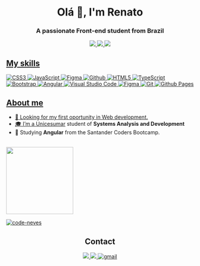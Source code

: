 

<h1 align="center">Olá 👋, I'm Renato</h1>
<h3 align="center">A passionate Front-end student from Brazil</h3>
                                            
<p align="center">
         
         
<a href="https://twitter.com/studyneves">
    <img src="https://img.shields.io/badge/Twitter-182293?style=for-the-badge&logo=twitter&logoColor=E3E4EE"/>
    </a>
    <a href="https://www.linkedin.com/in/renatomoraesctt/">
    <img src="https://img.shields.io/badge/LinkedIn-182293?style=for-the-badge&logo=linkedin&logoColor=E3E4EE"/>
    </a>
     <a href=""    <img src="https://img.shields.io/badge/Stack_Overflow-182293?style=for-the-badge&logo=stack-overflow&logoColor=E3E4EE"/>
    <img src="https://komarev.com/ghpvc/?username=code-neves&style=for-the-badge&color=182293&logoColor=E3E4EE&logo=000000"/></p>
</p>

<h2>My skills</h2>

<p align="center">
  
![CSS3](https://img.shields.io/badge/css3-182293.svg?style=for-the-badge&logo=css3&logoColor=E3E4EE)
![JavaScript](https://img.shields.io/badge/javascript-182293.svg?style=for-the-badge&logo=javascript&logoColor=E3E4EE)
![Figma](https://img.shields.io/badge/node.js-182293.svg?style=for-the-badge&logo=figma&logoColor=E3E4EE)
![Github](https://img.shields.io/badge/github-182293.svg?style=for-the-badge&logo=github&logoColor=E3E4EE)
![HTML5](https://img.shields.io/badge/html5-182293.svg?style=for-the-badge&logo=html5&logoColor=E3E4EE)
![TypeScript](https://img.shields.io/badge/typescript-182293.svg?style=for-the-badge&logo=typescript&logoColor=E3E4EE)
![Bootstrap](https://img.shields.io/badge/Bootstrap-182293.svg?style=for-the-badge&logo=bootstrap&logoColor=E3E4EE)
![Angular](https://img.shields.io/badge/Angular-182293.svg?style=for-the-badge&logo=angular&logoColor=E3E4EE)
![Visual Studio Code](https://img.shields.io/badge/Visual%20Studio%20Code-182293.svg?style=for-the-badge&logo=visual-studio-code&logoColor=E3E4EE)
![Figma](https://img.shields.io/badge/figma-182293.svg?style=for-the-badge&logo=figma&logoColor=E3E4EE)
![Git](https://img.shields.io/badge/git-182293.svg?style=for-the-badge&logo=git&logoColor=E3E4EE)
![Github Pages](https://img.shields.io/badge/github%20pages-182293.svg?style=for-the-badge&logo=github&logoColor=E3E4EE)
  
<p/>


<h2>About me</h2>

- 🤔 Looking for my first oportunity in Web development.
- 🎓 I’m a <a href="https://www.unicesumar.edu.br/home/">Unicesumar</a> student of **Systems Analysis and Development**
- 🌱 Studying **Angular** from the Santander Coders Bootcamp.


<br/>

<a href="https://github.com/code-neves" align="center">
  <img height="180em" src="https://github-readme-stats.vercel.app/api?username=code-neves&theme=dark&show_icons=true" /> 
  
  [![code-neves](https://github-readme-stats.vercel.app/api/top-langs/?username=code-neves&layout=compact&theme=dark)](https://github.com/anuraghazra/github-readme-stats)
</a>

<h2 align="center">Contact</h2>
<p align="center">
<a href="https://twitter.com/studyneves">
    <img src="https://img.shields.io/badge/Twitter-182293?style=for-the-badge&logo=twitter&logoColor=E3E4EE"/>
    </a>
    <a href="https://www.linkedin.com/in/renatomoraesctt/">
    <img src="https://img.shields.io/badge/LinkedIn-182293?style=for-the-badge&logo=linkedin&logoColor=E3E4EE"/>
    </a>
     <a href="mailto:renato.ns.moraes@gmail.com">
<img alt=gmail src="https://img.shields.io/badge/Gmail-182293?style=for-the-badge&logo=gmail&logoColor=E3E4EE"/>
</a>
</p>
              


